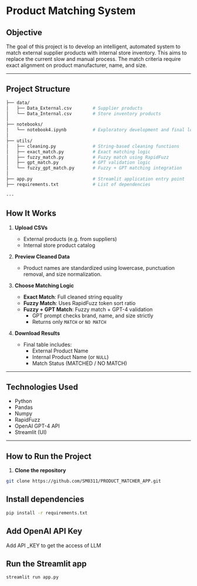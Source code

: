 # Product Matching System

## Objective

The goal of this project is to develop an intelligent, automated system to match external supplier products with internal store inventory. This aims to replace the current slow and manual process. The match criteria require exact alignment on product manufacturer, name, and size.

---

## Project Structure
```bash
├── data/
│   ├── Data_External.csv        # Supplier products
│   └── Data_Internal.csv        # Store inventory products
│
├── notebooks/
│   └── notebook4.ipynb          # Exploratory development and final logic tests
│
├── utils/
│   ├── cleaning.py              # String-based cleaning functions
│   ├── exact_match.py           # Exact matching logic
│   ├── fuzzy_match.py           # Fuzzy match using RapidFuzz
│   ├── gpt_match.py             # GPT validation logic
│   └── fuzzy_gpt_match.py       # Fuzzy + GPT matching integration
│
├── app.py                       # Streamlit application entry point
├── requirements.txt             # List of dependencies

---
```

##  How It Works

1. **Upload CSVs**  
   - External products (e.g. from suppliers)  
   - Internal store product catalog

2. **Preview Cleaned Data**  
   - Product names are standardized using lowercase, punctuation removal, and size normalization.

3. **Choose Matching Logic**  
   - **Exact Match**: Full cleaned string equality  
   - **Fuzzy Match**: Uses RapidFuzz token sort ratio  
   - **Fuzzy + GPT Match**: Fuzzy match + GPT-4 validation  
     - GPT prompt checks brand, name, and size strictly  
     - Returns only `MATCH` or `NO MATCH`

4. **Download Results**  
   - Final table includes:
     - External Product Name  
     - Internal Product Name (or `NULL`)  
     - Match Status (MATCHED / NO MATCH)

---

## Technologies Used

- Python
- Pandas
- Numpy
- RapidFuzz
- OpenAI GPT-4 API
- Streamlit (UI)

---

## How to Run the Project

1. **Clone the repository**
```bash
git clone https://github.com/SM0311/PRODUCT_MATCHER_APP.git

```

## Install dependencies
```bash
pip install -r requirements.txt

```

## Add OpenAI API Key

Add API _KEY to get the access of LLM


## Run the Streamlit app

``` bash
streamlit run app.py
```




